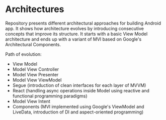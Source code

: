 # Architectures
Repository presents different architectural approaches for building Android app.
It shows how architecture evolves by introducing consecutive concepts that improve its structure.
It starts with a basic View Model architecture and ends up with a variant of MVI based on Google's Architectural Components.

Path of evolution:
* View Model
* Model View Controller
* Model View Presenter
* Model View ViewModel 
* Segue (introduction of clean interfaces for each layer of MVVM)
* React (handling async operations inside Model using reactive and functional programming paradigms)
* Model View Intent
* Components (MVI implemented using Google's ViewModel and LiveData, introduction of DI and aspect-oriented programming)

